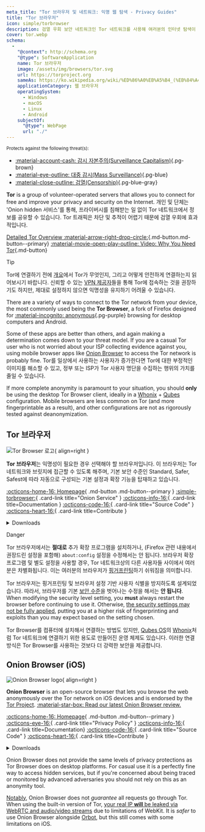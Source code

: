 ```yaml
---
meta_title: "Tor 브라우저 및 네트워크: 익명 웹 탐색 - Privacy Guides"
title: "Tor 브라우저"
icon: simple/torbrowser
description: 검열 우회 보안 네트워크인 Tor 네트워크를 사용해 여러분의 인터넷 탐색이 감시당하지 않도록 보호하세요.
cover: tor.webp
schema:
  - 
    "@context": http://schema.org
    "@type": SoftwareApplication
    name: Tor 브라우저
    image: /assets/img/browsers/tor.svg
    url: https://torproject.org
    sameAs: https://ko.wikipedia.org/wiki/%ED%86%A0%EB%A5%B4_(%EB%84%A4%ED%8A%B8%EC%9B%8C%ED%81%AC)
    applicationCategory: 웹 브라우저
    operatingSystem:
      - Windows
      - macOS
      - Linux
      - Android
    subjectOf:
      "@type": WebPage
      url: "./"
---
```


<small>Protects against the following threat(s):</small>

- [:material-account-cash: 감시 자본주의(Surveillance Capitalism)](basics/common-threats.md#surveillance-as-a-business-model ""){.pg-brown}
- [:material-eye-outline: 대중 감시(Mass Surveillance)](basics/common-threats.md#mass-surveillance-programs ""){.pg-blue}
- [:material-close-outline: 검열(Censorship)](basics/common-threats.md#avoiding-censorship ""){.pg-blue-gray}

**Tor** is a group of volunteer-operated servers that allows you to connect for free and improve your privacy and security on the Internet. 개인 및 단체는 'Onion hidden 서비스'를 통해, 프라이버시를 침해받는 일 없이 Tor 네트워크에서 정보를 공유할 수 있습니다. Tor 트래픽은 차단 및 추적이 어렵기 때문에 검열 우회에 효과적입니다.

[Detailed Tor Overview :material-arrow-right-drop-circle:](advanced/tor-overview.md ""){.md-button.md-button--primary} [:material-movie-open-play-outline: Video: Why You Need Tor](https://www.privacyguides.org/videos/2025/03/02/why-you-need-tor/ ""){.md-button}

<div class="admonition tip" markdown>
<p class="admonition-title">Tip</p>

Tor에 연결하기 전에 [개요](advanced/tor-overview.md)에서 Tor가 무엇인지, 그리고 어떻게 안전하게 연결하는지 읽어보시기 바랍니다. 신뢰할 수 있는 [VPN 제공자](vpn.md)들을 통해 Tor에 접속하는 것을 권장하기도 하지만, 제대로 설정하지 않으면 익명성을 유지하기 어려울 수 있습니다.

</div>

There are a variety of ways to connect to the Tor network from your device, the most commonly used being the **Tor Browser**, a fork of Firefox designed for [:material-incognito: anonymous](basics/common-threats.md#anonymity-vs-privacy ""){.pg-purple} browsing for desktop computers and Android.

Some of these apps are better than others, and again making a determination comes down to your threat model. If you are a casual Tor user who is not worried about your ISP collecting evidence against you, using mobile browser apps like [Onion Browser](#onion-browser-ios) to access the Tor network is probably fine. Tor를 일상에서 사용하는 사용자가 증가한다면 Tor에 대한 부정적인 이미지를 해소할 수 있고, 정부 또는 ISP가 Tor 사용자 명단을 수집하는 행위의 가치를 줄일 수 있습니다.

If more complete anonymity is paramount to your situation, you should **only** be using the desktop Tor Browser client, ideally in a [Whonix](desktop.md#whonix) + [Qubes](desktop.md#qubes-os) configuration. Mobile browsers are less common on Tor (and more fingerprintable as a result), and other configurations are not as rigorously tested against deanonymization.

## Tor 브라우저

<div class="admonition recommendation" markdown>

![Tor Browser 로고](assets/img/browsers/tor.svg){ align=right }

**Tor 브라우저**는 익명성이 필요한 경우 선택해야 할 브라우저입니다. 이 브라우저는 Tor 네트워크와 브릿지에 접근할 수 있도록 해주며, 기본 보안 수준인 Standard, Safer, Safest에 따라 자동으로 구성되는 기본 설정과 확장 기능을 탑재하고 있습니다.

[:octicons-home-16: Homepage](https://torproject.org){ .md-button .md-button--primary }
[:simple-torbrowser:](http://2gzyxa5ihm7nsggfxnu52rck2vv4rvmdlkiu3zzui5du4xyclen53wid.onion){ .card-link title="Onion Service" }
[:octicons-info-16:](https://tb-manual.torproject.org){ .card-link title=Documentation }
[:octicons-code-16:](https://gitlab.torproject.org/tpo/applications/tor-browser){ .card-link title="Source Code" }
[:octicons-heart-16:](https://donate.torproject.org){ .card-link title=Contribute }

<details class="downloads" markdown>
<summary>Downloads</summary>

- [:simple-googleplay: Google Play](https://play.google.com/store/apps/details?id=org.torproject.torbrowser)
- [:simple-android: Android](https://torproject.org/download/#android)
- [:fontawesome-brands-windows: Windows](https://torproject.org/download)
- [:simple-apple: macOS](https://torproject.org/download)
- [:simple-linux: Linux](https://torproject.org/download)

</details>

</div>

<div class="admonition danger" markdown>
<p class="admonition-title">Danger</p>

Tor 브라우저에서는 **절대로** 추가 확장 프로그램을 설치하거나, (Firefox 관련 내용에서 권장드린 설정을 포함해) `about:config` 설정을 수정해서는 안 됩니다. 브라우저 확장 프로그램 및 별도 설정을 사용할 경우, Tor 네트워크상의 다른 사용자들 사이에서 여러분은 차별화됩니다. 이는 여러분의 브라우저가 [핑거프린팅](https://support.torproject.org/glossary/browser-fingerprinting)하기 쉬워짐을 의미합니다.

</div>

Tor 브라우저는 핑거프린팅 및 브라우저 설정 기반 사용자 식별을 방지하도록 설계되었습니다. 따라서, 브라우저를 기본 [보안 수준](https://tb-manual.torproject.org/security-settings)을 벗어나는 수정을 해서는 **안 됩니다**. When modifying the security level setting, you **must** always restart the browser before continuing to use it. Otherwise, [the security settings may not be fully applied](https://www.privacyguides.org/articles/2025/05/02/tor-security-slider-flaw/), putting you at a higher risk of fingerprinting and exploits than you may expect based on the setting chosen.

Tor Browser를 컴퓨터에 설치해서 연결하는 방법도 있지만, [Qubes OS](desktop.md#qubes-os)의 [Whonix](desktop.md#whonix)처럼 Tor 네트워크에 연결하기 위한 용도로 만들어진 운영 체제도 있습니다. 이러한 연결 방식은 Tor Browser를 사용하는 것보다 더 강력한 보안을 제공합니다.

## Onion Browser (iOS)

<div class="admonition recommendation" markdown>

![Onion Browser logo](assets/img/self-contained-networks/onion_browser.svg){ align=right }

**Onion Browser** is an open-source browser that lets you browse the web anonymously over the Tor network on iOS devices and is endorsed by the [Tor Project](https://support.torproject.org/glossary/onion-browser). [:material-star-box: Read our latest Onion Browser review.](https://www.privacyguides.org/articles/2024/09/18/onion-browser-review/)

[:octicons-home-16: Homepage](https://onionbrowser.com){ .md-button .md-button--primary }
[:octicons-eye-16:](https://onionbrowser.com/privacy-policy){ .card-link title="Privacy Policy" }
[:octicons-info-16:](https://onionbrowser.com/faqs){ .card-link title=Documentation}
[:octicons-code-16:](https://github.com/OnionBrowser/OnionBrowser){ .card-link title="Source Code" }
[:octicons-heart-16:](https://onionbrowser.com/donate){ .card-link title=Contribute }

<details class="downloads" markdown>
<summary>Downloads</summary>

- [:simple-appstore: App Store](https://apps.apple.com/app/id519296448)

</details>

</div>

Onion Browser does not provide the same levels of privacy protections as Tor Browser does on desktop platforms. For casual use it is a perfectly fine way to access hidden services, but if you're concerned about being traced or monitored by advanced adversaries you should not rely on this as an anonymity tool.

[Notably](https://github.com/privacyguides/privacyguides.org/issues/2929), Onion Browser does not *guarantee* all requests go through Tor. When using the built-in version of Tor, [your real IP **will** be leaked via WebRTC and audio/video streams](https://onionbrowser.com/faqs) due to limitations of WebKit. It is *safer* to use Onion Browser alongside [Orbot](alternative-networks.md#orbot), but this still comes with some limitations on iOS.
